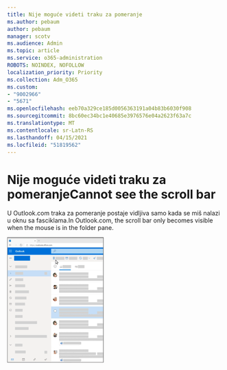 ```yaml
---
title: Nije moguće videti traku za pomeranje
ms.author: pebaum
author: pebaum
manager: scotv
ms.audience: Admin
ms.topic: article
ms.service: o365-administration
ROBOTS: NOINDEX, NOFOLLOW
localization_priority: Priority
ms.collection: Adm_O365
ms.custom:
- "9002966"
- "5671"
ms.openlocfilehash: eeb70a329ce185d0056363191a04b83b6030f908
ms.sourcegitcommit: 8bc60ec34bc1e40685e3976576e04a2623f63a7c
ms.translationtype: MT
ms.contentlocale: sr-Latn-RS
ms.lasthandoff: 04/15/2021
ms.locfileid: "51819562"
---
```

# <a name="cannot-see-the-scroll-bar"></a><span data-ttu-id="916ad-102">Nije moguće videti traku za pomeranje</span><span class="sxs-lookup"><span data-stu-id="916ad-102">Cannot see the scroll bar</span></span>

<span data-ttu-id="916ad-103">U Outlook.com traka za pomeranje postaje vidljiva samo kada se miš nalazi u oknu sa fasciklama.</span><span class="sxs-lookup"><span data-stu-id="916ad-103">In Outlook.com, the scroll bar only becomes visible when the mouse is in the folder pane.</span></span>

![Traka za pomeranje prijemnog sandučeta preko miša](media/16353_mouse_over_inbox_scrollbar-225x292.gif)
